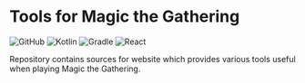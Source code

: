 # Tools for Magic the Gathering

![GitHub](https://img.shields.io/github/license/paper-lark/mtg-webtools?style=flat-square)
![Kotlin](https://img.shields.io/badge/Kotlin-%230095D5.svg?style=flat-square&logo=kotlin&logoColor=white)
![Gradle](https://img.shields.io/badge/Gradle-02303A.svg?style=flat-square&logo=Gradle&logoColor=white)
![React](https://img.shields.io/badge/React-%2320232a.svg?style=flat-square&logo=react&logoColor=%2361DAFB)

Repository contains sources for website which provides various tools useful when playing Magic the Gathering.
